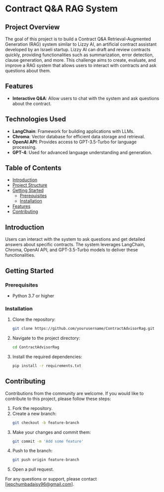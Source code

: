 # Contract Q&A RAG System

## Project Overview

The goal of this project is to build a Contract Q&A Retrieval-Augmented Generation (RAG) system similar to Lizzy AI, an artificial contract assistant developed by an Israeli startup. Lizzy AI can draft and review contracts quickly, providing functionalities such as summarization, error detection, clause generation, and more. This challenge aims to create, evaluate, and improve a RAG system that allows users to interact with contracts and ask questions about them.

## Features
- **Interactive Q&A**: Allow users to chat with the system and ask questions about the contract.

## Technologies Used

- **LangChain**: Framework for building applications with LLMs.
- **Chroma**: Vector database for efficient data storage and retrieval.
- **OpenAI API**: Provides access to GPT-3.5-Turbo for language processing.
- **GPT-4**: Used for advanced language understanding and generation.

## Table of Contents

- [Introduction](#introduction)
- [Project Structure](#project-structure)
- [Getting Started](#getting-started)
  - [Prerequisites](#prerequisites)
  - [Installation](#installation)
- [Features](#features)
- [Contributing](#contributing)

## Introduction

Users can interact with the system to ask questions and get detailed answers about specific contracts. The system leverages LangChain, Chroma, OpenAI API, and GPT-3.5-Turbo models to deliver these functionalities.

## Getting Started

### Prerequisites

- Python 3.7 or higher

### Installation

1. Clone the repository:
    ```sh
    git clone https://github.com/yourusername/ContractAdvisorRag.git
    ```
2. Navigate to the project directory:
    ```sh
    cd ContractAdvisorRag
    ```
3. Install the required dependencies:
    ```sh
    pip install -r requirements.txt
    ```

## Contributing
Contributions from the community are welcome. If you would like to contribute to this project, please follow these steps:

1. Fork the repository.
2. Create a new branch:
    ```sh
    git checkout -b feature-branch
    ```
3. Make your changes and commit them:
    ```sh
    git commit -m 'Add some feature'
    ```
4. Push to the branch:
    ```sh
    git push origin feature-branch
    ```
5. Open a pull request.

For any questions or support, please contact [jepchumbadaisy96@gmail.com].
